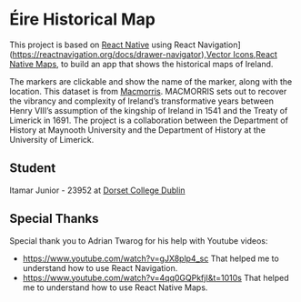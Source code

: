 # Éire Historical Map

This project is based on [React Native](https://reactnative.dev/docs/environment-setup) using React Navigation](https://reactnavigation.org/docs/drawer-navigator),[Vector Icons](https://github.com/oblador/react-native-vector-icons),[React Native Maps](https://github.com/react-native-maps/react-native-maps), to build an app that shows the historical maps of Ireland.

The markers are clickable and show the name of the marker, along with the location.
This dataset is from [Macmorris](https://macmorris.maynoothuniversity.ie/). MACMORRIS sets out to recover the vibrancy and complexity of Ireland’s transformative years between Henry VIII’s assumption of the kingship of Ireland in 1541 and the Treaty of Limerick in 1691. The project is a collaboration between the Department of History at Maynooth University and the Department of History at the University of Limerick.

## Student

Itamar Junior - 23952 at [Dorset College Dublin](https://www.dorsetcollege.ie/)

## Special Thanks

Special thank you to Adrian Twarog for his help with Youtube videos:

- https://www.youtube.com/watch?v=gJX8plp4_sc That helped me to understand how to use React Navigation.
- https://www.youtube.com/watch?v=4qq0GQPkfjI&t=1010s That helped me to understand how to use React Native Maps.
